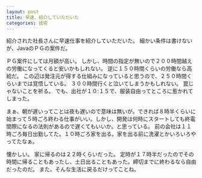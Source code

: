 ```yaml
---
layout: post
title: 早速、紹介していただいた
categories: 技術
---
```


紹介された社長さんに早速仕事を紹介していただいた。
細かい条件は書けないが、JavaのＰＧの案件だ。

ＰＧ案件にしては月額が高い。
しかし、時間の指定が無いので２００時間越えの労働になってくると安いかもしれない。
逆に１５０時間くらいの労働なら高給だ。
この辺は発注元が得する仕組みになっていると思うので、２５０時間くらいまでは覚悟している。
３００時間行くと泣いてしまうかもしれない。
罠じゃないことを祈る。
でも、出社が１０:１５で、服装自由ってところに惹かれてしまった。

まぁ、朝が遅いってことは夜も遅いので意味は無いが。できれば８時半くらいに始まって５時ごろ終わる仕事がいい。しかし、開発は何時にスタートしても終電間際になるの法則があるので遅くてもいいか。と思っている。
前の会社は１１時ごろ毎日出勤してた。１０時ごろ家を出る。家を出る前に洗濯とかいろいろやってたなぁ。

懐かしい。
家に帰るのは２２時くらいだった。
定時が１７時半だったのでその時間に帰ることもあったし、土日出ることもあった。締切までに終わるなら自由だったのだ。
また、そんな生活に戻るだけってことね。
